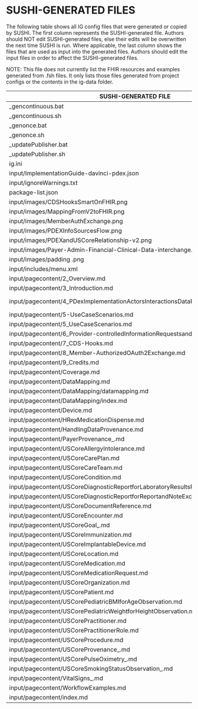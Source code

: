 # SUSHI-GENERATED FILES #

The following table shows all IG config files that were generated or copied by SUSHI.  The first column
represents the SUSHI-generated file. Authors should NOT edit SUSHI-generated files, else their edits will
be overwritten the next time SUSHI is run. Where applicable, the last column shows the files that are used
as input into the generated files. Authors should edit the input files in order to affect the SUSHI-generated
files.

NOTE: This file does not currently list the FHIR resources and examples generated from .fsh files. It only
lists those files generated from project configs or the contents in the ig-data folder.

| SUSHI-GENERATED FILE                                                              | ACTION    | INPUT FILE(S)                                                                                   |
| --------------------------------------------------------------------------------- | --------- | ----------------------------------------------------------------------------------------------- |
| _gencontinuous.bat                                                                | generated |                                                                                                 |
| _gencontinuous.sh                                                                 | generated |                                                                                                 |
| _genonce.bat                                                                      | generated |                                                                                                 |
| _genonce.sh                                                                       | generated |                                                                                                 |
| _updatePublisher.bat                                                              | generated |                                                                                                 |
| _updatePublisher.sh                                                               | generated |                                                                                                 |
| ig.ini                                                                            | generated | ../../config.yaml, ../../ig-data/ig.ini                                                         |
| input/ImplementationGuide-davinci-pdex.json                                       | generated | ../../config.yaml, {all input resources and pages}                                              |
| input/ignoreWarnings.txt                                                          | generated |                                                                                                 |
| package-list.json                                                                 | generated | ../../config.yaml                                                                               |
| input/images/CDSHooksSmartOnFHIR.png                                              | copied    | ../../ig-data/input/images/CDSHooksSmartOnFHIR.png                                              |
| input/images/MappingFromV2toFHIR.png                                              | copied    | ../../ig-data/input/images/MappingFromV2toFHIR.png                                              |
| input/images/MemberAuthExchange.png                                               | copied    | ../../ig-data/input/images/MemberAuthExchange.png                                               |
| input/images/PDEXInfoSourcesFlow.png                                              | copied    | ../../ig-data/input/images/PDEXInfoSourcesFlow.png                                              |
| input/images/PDEXandUSCoreRelationship-v2.png                                     | copied    | ../../ig-data/input/images/PDEXandUSCoreRelationship-v2.png                                     |
| input/images/Payer-Admin-Financial-Clinical-Data-interchange.png                  | copied    | ../../ig-data/input/images/Payer-Admin-Financial-Clinical-Data-interchange.png                  |
| input/images/padding .png                                                         | copied    | ../../ig-data/input/images/padding .png                                                         |
| input/includes/menu.xml                                                           | copied    | ../../ig-data/input/includes/menu.xml                                                           |
| input/pagecontent/2_Overview.md                                                   | copied    | ../../ig-data/input/pagecontent/2_Overview.md                                                   |
| input/pagecontent/3_Introduction.md                                               | copied    | ../../ig-data/input/pagecontent/3_Introduction.md                                               |
| input/pagecontent/4_PDexImplementationActorsInteractionsDataPayloadsandMethods.md | copied    | ../../ig-data/input/pagecontent/4_PDexImplementationActorsInteractionsDataPayloadsandMethods.md |
| input/pagecontent/5-UseCaseScenarios.md                                           | copied    | ../../ig-data/input/pagecontent/5-UseCaseScenarios.md                                           |
| input/pagecontent/5_UseCaseScenarios.md                                           | copied    | ../../ig-data/input/pagecontent/5_UseCaseScenarios.md                                           |
| input/pagecontent/6_Provider-controlledInformationRequestsandFiltering.md         | copied    | ../../ig-data/input/pagecontent/6_Provider-controlledInformationRequestsandFiltering.md         |
| input/pagecontent/7_CDS-Hooks.md                                                  | copied    | ../../ig-data/input/pagecontent/7_CDS-Hooks.md                                                  |
| input/pagecontent/8_Member-AuthorizedOAuth2Exchange.md                            | copied    | ../../ig-data/input/pagecontent/8_Member-AuthorizedOAuth2Exchange.md                            |
| input/pagecontent/9_Credits.md                                                    | copied    | ../../ig-data/input/pagecontent/9_Credits.md                                                    |
| input/pagecontent/Coverage.md                                                     | copied    | ../../ig-data/input/pagecontent/Coverage.md                                                     |
| input/pagecontent/DataMapping.md                                                  | copied    | ../../ig-data/input/pagecontent/DataMapping.md                                                  |
| input/pagecontent/DataMapping/datamapping.md                                      | copied    | ../../ig-data/input/pagecontent/DataMapping/datamapping.md                                      |
| input/pagecontent/DataMapping/index.md                                            | copied    | ../../ig-data/input/pagecontent/DataMapping/index.md                                            |
| input/pagecontent/Device.md                                                       | copied    | ../../ig-data/input/pagecontent/Device.md                                                       |
| input/pagecontent/HRexMedicationDispense.md                                       | copied    | ../../ig-data/input/pagecontent/HRexMedicationDispense.md                                       |
| input/pagecontent/HandlingDataProvenance.md                                       | copied    | ../../ig-data/input/pagecontent/HandlingDataProvenance.md                                       |
| input/pagecontent/PayerProvenance_.md                                             | copied    | ../../ig-data/input/pagecontent/PayerProvenance_.md                                             |
| input/pagecontent/USCoreAllergyIntolerance.md                                     | copied    | ../../ig-data/input/pagecontent/USCoreAllergyIntolerance.md                                     |
| input/pagecontent/USCoreCarePlan.md                                               | copied    | ../../ig-data/input/pagecontent/USCoreCarePlan.md                                               |
| input/pagecontent/USCoreCareTeam.md                                               | copied    | ../../ig-data/input/pagecontent/USCoreCareTeam.md                                               |
| input/pagecontent/USCoreCondition.md                                              | copied    | ../../ig-data/input/pagecontent/USCoreCondition.md                                              |
| input/pagecontent/USCoreDiagnosticReportforLaboratoryResultsReporting.md          | copied    | ../../ig-data/input/pagecontent/USCoreDiagnosticReportforLaboratoryResultsReporting.md          |
| input/pagecontent/USCoreDiagnosticReportforReportandNoteExchange.md               | copied    | ../../ig-data/input/pagecontent/USCoreDiagnosticReportforReportandNoteExchange.md               |
| input/pagecontent/USCoreDocumentReference.md                                      | copied    | ../../ig-data/input/pagecontent/USCoreDocumentReference.md                                      |
| input/pagecontent/USCoreEncounter.md                                              | copied    | ../../ig-data/input/pagecontent/USCoreEncounter.md                                              |
| input/pagecontent/USCoreGoal_.md                                                  | copied    | ../../ig-data/input/pagecontent/USCoreGoal_.md                                                  |
| input/pagecontent/USCoreImmunization.md                                           | copied    | ../../ig-data/input/pagecontent/USCoreImmunization.md                                           |
| input/pagecontent/USCoreImplantableDevice.md                                      | copied    | ../../ig-data/input/pagecontent/USCoreImplantableDevice.md                                      |
| input/pagecontent/USCoreLocation.md                                               | copied    | ../../ig-data/input/pagecontent/USCoreLocation.md                                               |
| input/pagecontent/USCoreMedication.md                                             | copied    | ../../ig-data/input/pagecontent/USCoreMedication.md                                             |
| input/pagecontent/USCoreMedicationRequest.md                                      | copied    | ../../ig-data/input/pagecontent/USCoreMedicationRequest.md                                      |
| input/pagecontent/USCoreOrganization.md                                           | copied    | ../../ig-data/input/pagecontent/USCoreOrganization.md                                           |
| input/pagecontent/USCorePatient.md                                                | copied    | ../../ig-data/input/pagecontent/USCorePatient.md                                                |
| input/pagecontent/USCorePediatricBMIforAgeObservation.md                          | copied    | ../../ig-data/input/pagecontent/USCorePediatricBMIforAgeObservation.md                          |
| input/pagecontent/USCorePediatricWeightforHeightObservation.md                    | copied    | ../../ig-data/input/pagecontent/USCorePediatricWeightforHeightObservation.md                    |
| input/pagecontent/USCorePractitioner.md                                           | copied    | ../../ig-data/input/pagecontent/USCorePractitioner.md                                           |
| input/pagecontent/USCorePractitionerRole.md                                       | copied    | ../../ig-data/input/pagecontent/USCorePractitionerRole.md                                       |
| input/pagecontent/USCoreProcedure.md                                              | copied    | ../../ig-data/input/pagecontent/USCoreProcedure.md                                              |
| input/pagecontent/USCoreProvenance_.md                                            | copied    | ../../ig-data/input/pagecontent/USCoreProvenance_.md                                            |
| input/pagecontent/USCorePulseOximetry_.md                                         | copied    | ../../ig-data/input/pagecontent/USCorePulseOximetry_.md                                         |
| input/pagecontent/USCoreSmokingStatusObservation_.md                              | copied    | ../../ig-data/input/pagecontent/USCoreSmokingStatusObservation_.md                              |
| input/pagecontent/VitalSigns_.md                                                  | copied    | ../../ig-data/input/pagecontent/VitalSigns_.md                                                  |
| input/pagecontent/WorkflowExamples.md                                             | copied    | ../../ig-data/input/pagecontent/WorkflowExamples.md                                             |
| input/pagecontent/index.md                                                        | copied    | ../../ig-data/input/pagecontent/index.md                                                        |